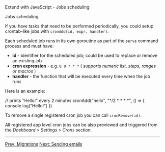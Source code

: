 Extend with JavaScript - Jobs scheduling

Jobs scheduling

If you have tasks that need to be performed periodically, you could setup crontab-like jobs with `cronAdd(id, expr, handler)`.

Each scheduled job runs in its own goroutine as part of the `serve` command process and must have:

*   **id** - identifier for the scheduled job; could be used to replace or remove an existing job
*   **cron expression** - e.g. `0 0 * * *` ( _supports numeric list, steps, ranges or macros_ )
*   **handler** - the function that will be executed every time when the job runs

Here is an example:

// prints "Hello!" every 2 minutes
cronAdd("hello", "\*/2 \* \* \* \*", () => {
    console.log("Hello!")
})

To remove a single registered cron job you can call `cronRemove(id)`.

All registered app level cron jobs can be also previewed and triggered from the _Dashboard > Settings > Crons_ section.

* * *

[Prev: Migrations](/docs/js-migrations) [Next: Sending emails](/docs/js-sending-emails)